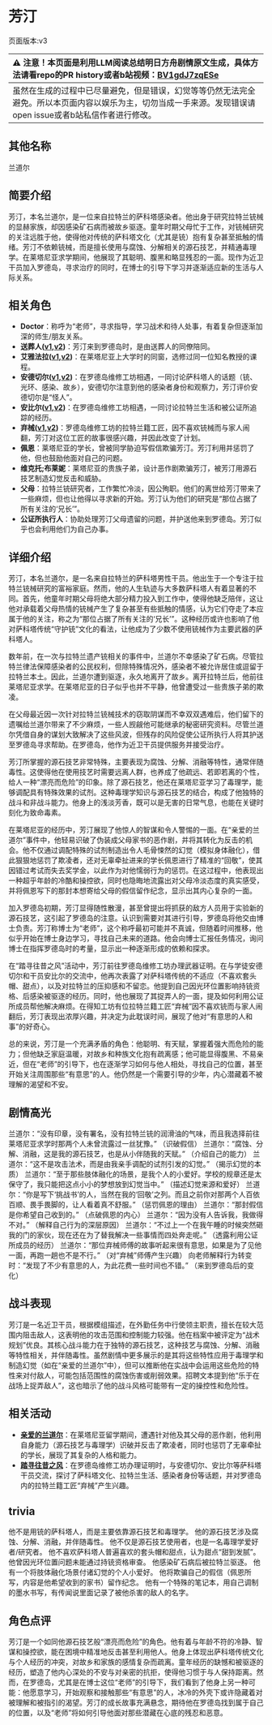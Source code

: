 # 芳汀
页面版本:v3
 

| :warning: 注意！本页面是利用LLM阅读总结明日方舟剧情原文生成，具体方法请看repo的PR history或者b站视频：[BV1gdJ7zqESe](https://www.bilibili.com/video/BV1gdJ7zqESe/)         |
|:----------------------------|
| 虽然在生成的过程中已尽量避免，但是错误，幻觉等等仍然无法完全避免。所以本页面内容以娱乐为主，切勿当成一手来源。发现错误请open issue或者b站私信作者进行修改。|



## 其他名称
兰道尔
## 简要介绍
芳汀，本名兰道尔，是一位来自拉特兰的萨科塔感染者。他出身于研究拉特兰铳械的显赫家族，却因感染矿石病而被故乡驱逐。童年时期父母忙于工作，对铳械研究的关注远胜于他，使得他对传统的萨科塔文化（尤其是铳）抱有复杂甚至抵触的情绪。芳汀不依赖铳械，而是擅长使用与腐蚀、分解相关的源石技艺，并精通毒理学。在莱塔尼亚求学期间，他展现了其聪明、腹黑和略显残忍的一面。现作为近卫干员加入罗德岛，寻求治疗的同时，在博士的引导下学习并逐渐适应新的生活与人际关系。
## 相关角色
-   **Doctor**：称呼为“老师”，寻求指导，学习战术和待人处事，有着复杂但逐渐加深的师生/朋友关系。
-   **送葬人([v1](../chars/char_279_excu.md),[v2](char_279_excu.md))**：芳汀来到罗德岛时，是由送葬人的同僚陪同。
-   **艾雅法拉([v1](../chars/char_180_amgoat.md),[v2](char_180_amgoat.md))**：在莱塔尼亚上大学时的同窗，选修过同一位知名教授的课程。
-   **安德切尔([v1](../chars/char_211_adnach.md),[v2](char_211_adnach.md))**：在罗德岛维修工坊相遇，一同讨论萨科塔人的话题（铳、光环、感染、故乡），安德切尔注意到他的感染者身份和观察力，芳汀评价安德切尔是“怪人”。
-   **安比尔([v1](../chars/char_302_glaze.md),[v2](char_302_glaze.md))**：在罗德岛维修工坊相遇，一同讨论拉特兰生活和被公证所追踪的经历。
-   **弃械([v1](../chars/extended_char_qi_xie.md),[v2](extended_char_qi_xie.md))**：罗德岛维修工坊的拉特兰籍工匠，因不喜欢铳械而与家人闹翻，芳汀对这位工匠的故事很感兴趣，并因此改变了计划。
-   **佩恩**：莱塔尼亚的学长，曾被同学胁迫写假信欺骗芳汀。芳汀利用并惩罚了他，但也鼓励他面对自己的问题。
-   **维克托;布莱妮**：莱塔尼亚的贵族子弟，设计恶作剧欺骗芳汀，被芳汀用源石技艺制造幻觉反击和威胁。
-   **父母**：拉特兰铳研究者，工作繁忙冷淡，因公殉职。他们的离世给芳汀带来了一些麻烦，但也让他得以寻求新的开始。芳汀认为他们的研究是“那位占据了所有关注的‘兄长’”。
-   **公证所执行人**：协助处理芳汀父母遗留的问题，并护送他来到罗德岛。芳汀似乎也会利用他们为自己办事。
## 详细介绍
芳汀，本名兰道尔，是一名来自拉特兰的萨科塔男性干员。他出生于一个专注于拉特兰铳械研究的富裕家庭。然而，他的人生轨迹与大多数萨科塔人有着显著的不同。首先，他童年时期父母将绝大部分精力投入到工作中，使得他缺乏陪伴，这让他对承载着父母热情的铳械产生了复杂甚至有些抵触的情感，认为它们夺走了本应属于他的关注，称之为“那位占据了所有关注的‘兄长’”。这种经历或许也影响了他对萨科塔传统“守护铳”文化的看法，让他成为了少数不使用铳械作为主要武器的萨科塔人。

数年前，在一次与拉特兰遗产铳相关的事件中，兰道尔不幸感染了矿石病。尽管拉特兰律法保障感染者的公民权利，但除特殊情况外，感染者不被允许居住或逗留于拉特兰本土。因此，兰道尔遭到驱逐，永久地离开了故乡。离开拉特兰后，他前往莱塔尼亚求学。在莱塔尼亚的日子似乎也并不平静，他曾遭受过一些贵族子弟的欺凌。

在父母最近因一次针对拉特兰铳械技术的窃取阴谋而不幸双双遇难后，他们留下的遗嘱给兰道尔带来了不少麻烦，一些人觊觎他可能继承的秘密研究资料。尽管兰道尔凭借自身的谋划大致解决了这些风波，但残存的风险促使公证所执行人将其护送至罗德岛寻求帮助。在罗德岛，他作为近卫干员提供服务并接受治疗。

芳汀所掌握的源石技艺非常特殊，主要表现为腐蚀、分解、消融等特性，通常伴随毒性。这使得他在使用技艺时需要远离人群，也养成了他疏远、若即若离的个性，给人一种“漂亮而危险”的印象。除了源石技艺，他还在莱塔尼亚学习了毒理学，能够调配具有特殊效果的试剂。这种毒理学知识与源石技艺的结合，构成了他独特的战斗和非战斗能力。他身上的浅淡芳香，既可以是无害的日常气息，也能在关键时刻化为致命毒素。

在莱塔尼亚的经历中，芳汀展现了他惊人的智谋和令人警惕的一面。在“亲爱的兰道尔”事件中，他轻易识破了伪装成父母家书的恶作剧，并将其转化为反击的机会。他不仅通过调配特殊的试剂制造出令人毛骨悚然的幻觉（模拟身体融化），借此狠狠地惩罚了欺凌者，还对无辜牵扯进来的学长佩恩进行了精准的“回敬”，使其因错过考试而失去奖学金，以此作为对他懦弱行为的惩罚。在这过程中，他表现出一种超乎年龄的冷酷和操控欲，同时也隐晦地流露出对父母冷淡态度的真实感受，并将佩恩写下的那封本想寄给父母的假信留作纪念，显示出其内心复杂的一面。

加入罗德岛初期，芳汀显得随性散漫，甚至曾提出将抓获的敌方人员用于实验新的源石技艺，这引起了罗德岛的注意。认识到需要对其进行引导，罗德岛将他交由博士负责。芳汀称博士为“老师”，这个称呼最初可能并不真诚，但随着时间推移，他似乎开始在博士身边学习，寻找自己未来的道路。他会向博士汇报任务情况，询问博士在指挥罗德岛时的考量，显示出一种逐渐形成的依赖和探求。

在“踏寻往昔之风”活动中，芳汀前往罗德岛维修工坊办理武器证明。在与学徒安德切尔和干员安比尔的交流中，他再次表露了对萨科塔传统的不适应（不喜欢套头帽、甜点），以及对拉特兰的压抑感和不留恋。他提到自己因光环位置影响持铳资格、后感染被驱逐的经历。同时，他也展现了其捉弄人的一面，提及如何利用公证所成员帮他解决麻烦。在得知工坊有位拉特兰籍工匠“弃械”因不喜欢铳而与家人闹翻后，芳汀表现出浓厚兴趣，并决定为此耽误时间，展现了他对“有意思的人和事”的好奇心。

总的来说，芳汀是一个充满矛盾的角色：他聪明、有天赋，掌握着强大而危险的能力；但他缺乏家庭温暖，对故乡和种族文化抱有疏离感；他可能显得腹黑、不易亲近，但在“老师”的引导下，也在逐渐学习如何与他人相处，寻找自己的位置，甚至开始关注周围那些“有意思”的人。他仍然是一个需要引导的少年，内心潜藏着不被理解的渴望和不安。
## 剧情高光
兰道尔：“没有印章，没有署名，没有拉特兰铳的润滑油的气味，而且我选择前往莱塔尼亚求学时那两个人未曾流露过一丝犹豫。” （识破假信）
兰道尔：“腐蚀、分解、消融，这是我的源石技艺，也是从小伴随我的天赋。” （介绍自己的能力）
兰道尔：“这不是攻击法术，而是由我亲手调配的试剂引发的幻觉。” （揭示幻觉的本质）
兰道尔：“至于那些肢体融化的场景，是我个人的小爱好。学校的规章还是太保守了，我只能把这点小小的梦想放到幻觉当中。” （描述幻觉来源和爱好）
兰道尔：“你是写下‘挑战书’的人，当然在我的‘回敬’之列。而且之前你对那两个人百依百顺、畏手畏脚的，让人看着真不舒服。” （惩罚佩恩的理由）
兰道尔：“那封假信是你希望自己收到的。” （点破佩恩的内心）
兰道尔：“因为没有人告诉我，我做得不对。” （解释自己行为的深层原因）
兰道尔：“不过上一个在我午睡的时候突然砸我的门的家伙，现在还在为了替我解决一些事情而四处奔走呢。” （透露利用公证所成员的经历）
兰道尔：“那位弃械师傅的故事听起来很有意思，如果是为了见他一面，再跑一趟也不是不行。” （对“弃械”师傅产生兴趣）
向老师解释行为转变时：“发现了不少有意思的人，为此花费一些时间也不错。” （来到罗德岛后的变化）
## 战斗表现
芳汀是一名近卫干员，根据模组描述，在外勤任务中行使领主职责，擅长在较大范围内阻击敌人，这表明他的攻击范围和控制能力较强。他在档案中被评定为“战术规划”优良。其核心战斗能力在于独特的源石技艺，这种技艺与腐蚀、分解、消融等特性相关，并伴随毒性。虽然剧情中更多展示的是其将这些特性应用于毒理学和制造幻觉（如在“亲爱的兰道尔”中），但可以推断他在实战中会运用这些危险的特性来对付敌人，可能包括范围性的腐蚀伤害或削弱效果。招聘文本提到他“乐于在战场上捉弄敌人”，这也暗示了他的战斗风格可能带有一定的操控性和危险性。
## 相关活动
-   **[亲爱的兰道尔](../stories/story_spikes_set_1.md)**：在莱塔尼亚留学期间，遭遇针对他及其父母的恶作剧，他利用自身能力（源石技艺与毒理学）识破并反击了欺凌者，同时也惩罚了无辜牵扯的学长，展现了其复杂的人格和能力。
-   **[踏寻往昔之风](../stories/act13d0.md)**：在罗德岛维修工坊办理证明时，与安德切尔、安比尔等萨科塔干员交流，探讨了萨科塔文化、拉特兰生活、感染者身份等话题，并对罗德岛内的拉特兰籍工匠“弃械”产生兴趣。
## trivia
他不是用铳的萨科塔人，而是主要依靠源石技艺和毒理学。
他的源石技艺涉及腐蚀、分解、消融，并伴随毒性。
他不仅是源石技艺使用者，也是一名毒理学爱好者/研究者。
他不喜欢萨科塔人普遍喜欢的套头帽和甜点，认为甜点“甜到发腻”。
他曾因光环位置问题未能通过持铳资格审查。
他感染矿石病后被拉特兰驱逐。
他有一个将肢体融化场景付诸幻觉的个人小爱好。
他将欺骗自己的假信（佩恩所写，内容是他希望收到的家书）留作纪念。
他有一个特殊的笔记本，用自己调制的墨水书写，有传闻说里面记录了被他杀害的敌人的名字。
## 角色点评
芳汀是一个如同他源石技艺般“漂亮而危险”的角色。他有着与年龄不符的冷静、智谋和操控欲，能在困境中精准地反击甚至利用他人。他身上体现出萨科塔传统文化与个人经历的冲突，对故乡和家族的感情复杂而疏离。童年经历的缺憾和被驱逐的经历，塑造了他内心深处的不安与对亲密的抗拒，使得他习惯于与人保持距离。然而，在罗德岛，尤其是在博士这位“老师”的引导下，我们看到了他身上另一种可能：他愿意学习，开始观察和接触那些“有意思”的人，冰冷的外壳下或许隐藏着对被理解和被指引的渴望。芳汀的成长故事充满悬念，期待他在罗德岛找到属于自己的位置，以及“老师”将如何引导他面对那些潜藏在心底的残忍和恶意。